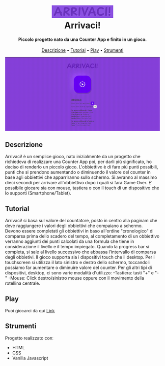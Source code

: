 
<h1 align="center">
  <br>
  <a href="http://www.amitmerchant.com/electron-markdownify"><img src="https://github.com/r-liciotti/Arrivaci/blob/main/img/LOGO.png" alt="Markdownify" width="200"></a>
  <br>
  Arrivaci!
  <br>
</h1>

<h4 align="center">Piccolo progetto nato da una Counter App e finito in un gioco</a>.</h4>



<p align="center">
  <a href="#descrizione">Descrizione</a> •
  <a href="#tutorial">Tutorial</a> •
  <a href="#play">Play</a> •
  <a href="#strumenti">Strumenti</a>
</p>

![screenshot](https://github.com/r-liciotti/Arrivaci/blob/514be9cfa84e1b5e57f56f4016f065b3cab330d0/video/trailer.gif)

## Descrizione

Arrivaci! è un semplice gioco, nato inizialmente da un progetto che richiedeva di realizzare una Counter App poi, per darli più significato, ho deciso di renderlo un piccolo gioco.
L'obbiettivo è di fare più punti possibili, punti che si prendono aumentando o diminuendo il valore del counter in base agli obbiettivi che apparriranno sullo schermo.
Si avranno al massimo dieci secondi per arrivare all'obbiettivo dopo i quali si farà Game Over.
E' possibile giocare sia con mouse, tastiera o con il touch di un dispositivo che lo supporti (Smartphone/Tablet).

## Tutorial

Arrivaci! si basa sul valore del countatore, posto in centro alla paginam che deve raggiungere i valori degli obbiettivi che compaiano a schermo.</br>
Devono essere completati gli obbiettivi in baso all'ordine "cronologico" di comparsa prima dello scadero del tempo, al completamento di un obbiettivo verranno aggiunti dei punti calcolati da una formula che tiene in considerazione il livello e il tempo impiegato. Quando la progress bar si completa, si sale al livello successivo che abbassa l'intervallo di comparsa degli obbietivi.
Il gioco supporta sia i dispositivi touch che il desktop.
Per i touchscreen si utilizza il lato sinistro e destro dello schermo, toccandoli possiamo far aumentare o diminuire valore del counter.
Per gli altri tipi di dispositivi, desktop, ci sono varie modalità d'utilizzo:
-Tastiera: tasti "+" e "-"
-Mouse: Click destro/sinistro mouse oppure con il movimento della rotellina centrale.


## Play

Puoi giocarci da qui [Link](https://r-liciotti.github.io/Arrivaci/)


## Strumenti

Progetto realizzato con:

- HTML
- CSS
- Vanilla Javascript

